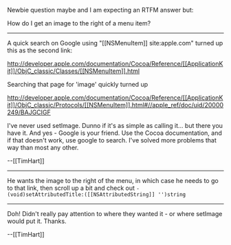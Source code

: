 Newbie question maybe and I am expecting an RTFM answer but:

How do I get an image to the right of a menu item?

----

A quick search on Google using "[[NSMenuItem]] site:apple.com" turned up this as the second link:

http://developer.apple.com/documentation/Cocoa/Reference/[[ApplicationKit]]/ObjC_classic/Classes/[[NSMenuItem]].html

Searching that page for 'image' quickly turned up

http://developer.apple.com/documentation/Cocoa/Reference/[[ApplicationKit]]/ObjC_classic/Protocols/[[NSMenuItem]].html#//apple_ref/doc/uid/20000249/BAJGCIGF

I've never used setImage. Dunno if it's as simple as calling it... but there you have it. And yes - Google is your friend. Use the Cocoa documentation, and if that doesn't work, use google to search. I've solved more problems that way than most any other.

--[[TimHart]]

----

He wants the image to the right of the menu, in which case he needs to go to that link, then scroll up a bit and check out <code>- (void)setAttributedTitle:([[NSAttributedString]] '')string</code>

----

Doh! Didn't really pay attention to where they wanted it - or where setImage would put it. Thanks.

--[[TimHart]]